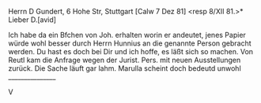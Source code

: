 Herrn D Gundert, 6 Hohe Str, Stuttgart
 [Calw 7 Dez 81]
 <resp 8/XII 81.>*
Lieber D.[avid]

Ich habe da ein Bfchen von Joh. erhalten worin er andeutet, jenes Papier würde wohl besser durch Herrn Hunnius an die genannte Person gebracht werden. Du hast es doch bei Dir und ich hoffe, es läßt sich so machen. Von Reutl kam die Anfrage wegen der Jurist. Pers. mit neuen Ausstellungen zurück. Die Sache läuft gar lahm. Marulla scheint doch bedeutd unwohl _______________

 V
